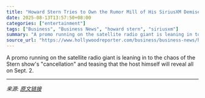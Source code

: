 ```yaml
---
title: "Howard Stern Tries to Own the Rumor Mill of His SiriusXM Demise"
date: 2025-08-13T13:57:50+08:00
categories: ["entertainment"]
tags: ["Business", "Business News", "howard stern", "siriusxm"]
summary: "A promo running on the satellite radio giant is leaning in to the chaos of the Stern show's \"cancellation\" and teasing that the host himself will reveal all on Sept. 2."
source_url: "https://www.hollywoodreporter.com/business/business-news/howard-stern-rumor-mill-siriusxm-demise-1236343187/"
---
```


A promo running on the satellite radio giant is leaning in to the chaos of the Stern show's "cancellation" and teasing that the host himself will reveal all on Sept. 2.

---

*来源: [原文链接](https://www.hollywoodreporter.com/business/business-news/howard-stern-rumor-mill-siriusxm-demise-1236343187/)*
